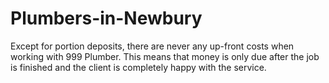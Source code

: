 # Plumbers-in-Newbury
Except for portion deposits, there are  never any up-front costs when working with 999 Plumber. This means that money is only due after the job is finished and the client is completely happy with the service.
